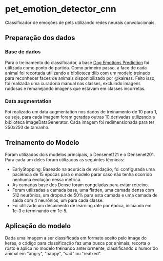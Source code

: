 # pet_emotion_detector_cnn

Classificador de emoções de pets utilizando redes neurais convolucionais. 

## Preparação dos dados
### Base de dados
Para o treinamento do classificador, a base [Dog Emotions Prediction](https://www.kaggle.com/datasets/devzohaib/dog-emotions-prediction?resource=download)
foi utilizada como ponto de partida.
Como primeiro passo, a face de cada animal foi recortada utilizando a biblioteca dlib com um [modelo](https://github.com/kairess/dog_face_detector)
treinado para reconhecer faces de animais disponibilizado por @kairess. Feito isso, foi
realizada uma curadoria manual nas classes, excluindo imagens ruidosas e remanejando imagens que
estavam em classes incorretas.

### Data augmentation
Foi realizado um data augmentation nos dados de treinamento de 10 para 1, ou seja, para cada imagem foram geradas outras 10
derivadas utilizando a biblioteca ImageDataGenerator. Cada imagem foi redimensionada para ter 250x250 de tamanho.

## Treinamento do Modelo
Foram utilizados dois modelos principais, o Densenet121 e o Densenet201. Para cada um deles foram utilizadas as seguintes técnicas:

- EarlyStopping: Baseado na acurácia de validação, foi configurada uma paciência de 15 épocas para o modelo parar caso não tenha ocorrido nenhuma evolução nessa métrica.
- As camadas base dos Dense foram congeladas para evitar retreino.
- Foram utilizadas a camada base, uma flatten, uma camada densa com 512 neurônios, um dropout de 50% para esta camada e uma camada de saída com 4 neurônios, um para cada classe.
- Foi utilizado um decaimento de learning rate por época, iniciando em 1e-3 e terminando em 1e-5.

## Aplicação do modelo
Dada uma imagem a ser classificada em formato aceito pelo image do keras, o código para classificação faz uma busca por animais, recorta o rosto e aplica no modelo treinando anteriormente,
classificando o humor do animal em "angry", "happy", "sad" ou "realxed".
